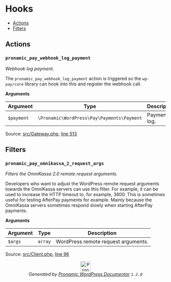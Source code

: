 # Hooks

- [Actions](#actions)
- [Filters](#filters)

## Actions

### `pronamic_pay_webhook_log_payment`

*Webhook log payment.*

The `pronamic_pay_webhook_log_payment` action is triggered so the
`wp-pay/core` library can hook into this and register the webhook
call.

**Arguments**

Argument | Type | Description
-------- | ---- | -----------
`$payment` | `\Pronamic\WordPress\Pay\Payments\Payment` | Payment to log.

Source: [src/Gateway.php](../src/Gateway.php), [line 513](../src/Gateway.php#L513-L522)

## Filters

### `pronamic_pay_omnikassa_2_request_args`

*Filters the OmniKassa 2.0 remote request arguments.*

Developers who want to adjust the WordPress remote request arguments
towards the OmniKassa servers can use this filter. For example, it
can be used to increase the HTTP timeout to, for example, 3600. This
is sometimes useful for testing AfterPay payments for example.
Mainly because the OmniKassa servers sometimes respond slowly when
starting AfterPay payments.

**Arguments**

Argument | Type | Description
-------- | ---- | -----------
`$args` | `array` | WordPress remote request arguments.

Source: [src/Client.php](../src/Client.php), [line 96](../src/Client.php#L96-L109)


<p align="center"><a href="https://github.com/pronamic/wp-documentor"><img src="https://cdn.jsdelivr.net/gh/pronamic/wp-documentor@main/logos/pronamic-wp-documentor.svgo-min.svg" alt="Pronamic WordPress Documentor" width="32" height="32"></a><br><em>Generated by <a href="https://github.com/pronamic/wp-documentor">Pronamic WordPress Documentor</a> <code>1.2.0</code></em><p>

